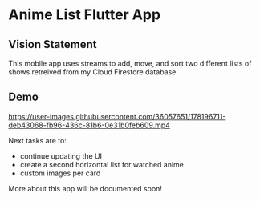 # Anime List Flutter App
## Vision Statement
This mobile app uses streams to add, move, and sort two different lists of shows retreived from my Cloud Firestore database.
## Demo


https://user-images.githubusercontent.com/36057651/178196711-deb43068-fb96-436c-81b6-0e31b0feb609.mp4


Next tasks are to:
 - continue updating the UI
 - create a second horizontal list for watched anime
 - custom images per card

More about this app will be documented soon!
